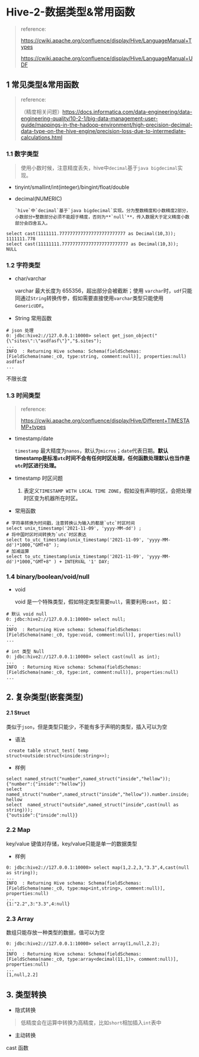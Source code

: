 # Hive-2-数据类型&常用函数

> reference:
>
> https://cwiki.apache.org/confluence/display/Hive/LanguageManual+Types
>
> https://cwiki.apache.org/confluence/display/Hive/LanguageManual+UDF

## 1 常见类型&常用函数

> reference:
>
> （精度相关问题）https://docs.informatica.com/data-engineering/data-engineering-quality/10-2-1/big-data-management-user-guide/mappings-in-the-hadoop-environment/high-precision-decimal-data-type-on-the-hive-engine/precision-loss-due-to-intermediate-calculations.html

### 1.1 数字类型

> 使用小数时候，注意精度丢失，hive中`decimal`基于`java bigdecimal`实现。

- tinyint/smallint/int(integer)/bingint/float/double
- decimal(NUMERIC)

      `hive`中`decimal`基于`java bigdecimal`实现。分为整数精度和小数精度2部分，小数部分+整数部分必须不能超于精度，否则为**`null`**，传入数据大于定义精度小数部分会四舍五入。

```
select cast(1111111.7777777777777777777777777 as Decimal(10,3));
1111111.778
select cast(11111111.7777777777777777777777777 as Decimal(10,3)); 
NULL
```

### 1.2 字符类型

- char/varchar

    varchar 最大长度为 655356，超出部分会被截断；使用 `varchar`时，`udf`只能同通过`String`转换传参，假如需要直接使用`varchar`类型只能使用`GenericUDF`。

- String
常用函数
```
# json 处理
0: jdbc:hive2://127.0.0.1:10000> select get_json_object("{\"sites\":\"asdfasf\"}","$.sites");
...
INFO  : Returning Hive schema: Schema(fieldSchemas:[FieldSchema(name:_c0, type:string, comment:null)], properties:null)
asdfasf  
...

```

不限长度

### 1.3 时间类型

>  reference:
>
> https://cwiki.apache.org/confluence/display/Hive/Different+TIMESTAMP+types

- timestamp/date

  `timestamp` 最大精度为`nanos`，默认为`micros`；`date`代表日期。**默认timestamp是标准`utc`时间不会有任何时区处理，任何函数处理默认也当作是`utc`时区进行处理。**

- timestamp 时区问题
  1. 表定义`TIMESTAMP WITH LOCAL TIME ZONE`，假如没有声明时区，会把处理时区变为机器所在时区。
- 常用函数

```
# 字符串转换为时间戳，注意转换认为输入的都是`utc`时区时间
select unix_timestamp('2021-11-09', 'yyyy-MM-dd') ;
# 将中国时区时间转换为`utc`时区表达
select to_utc_timestamp(unix_timestamp('2021-11-09', 'yyyy-MM-dd')*1000,"GMT+8" );
# 加减运算
select to_utc_timestamp(unix_timestamp('2021-11-09', 'yyyy-MM-dd')*1000,"GMT+8" ) + INTERVAL '1' DAY;

```

### 1.4 binary/boolean/void/null

- void

  void 是一个特殊类型，假如特定类型需要`null`，需要利用`cast`，如：

```
# 默认 void null
0: jdbc:hive2://127.0.0.1:10000> select null;
...
INFO  : Returning Hive schema: Schema(fieldSchemas:[FieldSchema(name:_c0, type:void, comment:null)], properties:null)
...

# int 类型 Null
0: jdbc:hive2://127.0.0.1:10000> select cast(null as int);
...
INFO  : Returning Hive schema: Schema(fieldSchemas:[FieldSchema(name:_c0, type:int, comment:null)], properties:null)
...
```

## 2. 复杂类型(嵌套类型)

#### 2.1 Struct

类似于`json`，但是类型只能少，不能有多于声明的类型，插入可以为空

- 语法

```
 create table struct_test( temp struct<outside:struct<inside:string>>);
```

- 样例

```
select named_struct("number",named_struct("inside","hellow"));
{"number":{"inside":"hellow"}} 
select named_struct("number",named_struct("inside","hellow")).number.inside;
hellow
select  named_struct("outside",named_struct("inside",cast(null as string)));
{"outside":{"inside":null}} 
```

### 2.2 Map

key/value 键值对存储，key/value只能是单一的数据类型

- 样例

```
0: jdbc:hive2://127.0.0.1:10000> select map(1,2.2,3,"3.3",4,cast(null as string));
...
INFO  : Returning Hive schema: Schema(fieldSchemas:[FieldSchema(name:_c0, type:map<int,string>, comment:null)], properties:null)
...
{1:"2.2",3:"3.3",4:null} 
```

### 2.3 Array

数组只能存放一种类型的数据，值可以为空

```
0: jdbc:hive2://127.0.0.1:10000> select array(1,null,2.2);
...
INFO  : Returning Hive schema: Schema(fieldSchemas:[FieldSchema(name:_c0, type:array<decimal(11,1)>, comment:null)], properties:null)
...
[1,null,2.2]  
```

## 3. 类型转换

- 隐式转换

> 低精度会在运算中转换为高精度，比如`short`相加插入`int`表中

- 主动转换

cast 函数